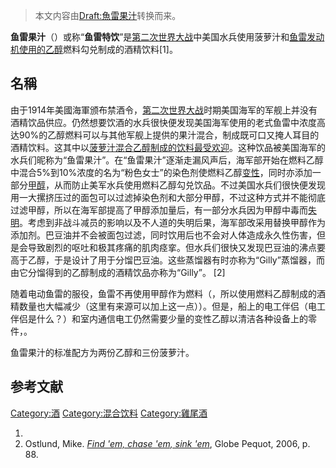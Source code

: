> 本文内容由[Draft:魚雷果汁](https://zh.wikipedia.org/wiki/Draft:魚雷果汁)转换而来。


**鱼雷果汁**（）或称“**鱼雷特饮**”是[第二次世界大战](../Page/第二次世界大战.md "wikilink")中美国水兵使用菠萝汁和[鱼雷发动机使用的](https://zh.wikipedia.org/wiki/鱼雷 "wikilink")[乙醇](../Page/乙醇.md "wikilink")燃料勾兑制成的酒精饮料\[1\]。

## 名稱

由于1914年美國海軍颁布禁酒令，[第二次世界大战](../Page/第二次世界大战.md "wikilink")时期美国海军的军舰上并没有酒精饮品供应。仍然想要饮酒的水兵很快便发现美国海军使用的老式鱼雷中浓度高达90%的乙醇燃料可以与其他军舰上提供的果汁混合，制成既可口又掩人耳目的酒精饮料。这其中以[菠萝汁混合乙醇制成的饮料最受欢迎](https://zh.wikipedia.org/wiki/菠萝汁 "wikilink")。这种饮品被美国海军的水兵们昵称为“鱼雷果汁”。在“鱼雷果汁”逐渐走漏风声后，海军部开始在燃料乙醇中混合5%到10%浓度的名为“粉色女士”的染色剂使燃料乙醇[变性](../Page/變性乙醇.md "wikilink")，同时亦添加一部分[甲醇](../Page/甲醇.md "wikilink")，从而防止美军水兵使用燃料乙醇勾兑饮品。不过美国水兵们很快便发现用一大摞挤压过的面包可以过滤掉染色剂和大部分甲醇，不过这种方式并不能彻底过滤甲醇，所以在海军部提高了甲醇添加量后，有一部分水兵因为甲醇中毒而[失明](../Page/失明.md "wikilink")。考虑到非战斗减员的影响以及不人道的失明后果，海军部改采用替换甲醇作为添加剂。巴豆油并不会被面包过滤，同时饮用后也不会对人体造成永久性伤害，但是会导致剧烈的呕吐和极其疼痛的肌肉痉挛。但水兵们很快又发现巴豆油的沸点要高于乙醇，于是设计了用于分馏巴豆油。这些蒸馏器有时亦称为“Gilly”蒸馏器，而由它分馏得到的乙醇制成的酒精饮品亦称为“Gilly”。 \[2\]

随着电动鱼雷的服役，鱼雷不再使用甲醇作为燃料（，所以使用燃料乙醇制成的酒精数量也大幅减少（这里有来源可以加上这一点））。但是，船上的电工伴侣（电工伴侣是什么？）和室内通信电工仍然需要少量的变性乙醇以清洁各种设备上的零件，。

鱼雷果汁的标准配方为两份乙醇和三份菠萝汁。

## 参考文献

<references />

[Category:酒](https://zh.wikipedia.org/wiki/Category:酒 "wikilink") [Category:混合饮料](https://zh.wikipedia.org/wiki/Category:混合饮料 "wikilink") [Category:雞尾酒](https://zh.wikipedia.org/wiki/Category:雞尾酒 "wikilink")

1.
2.  Ostlund, Mike. [*Find 'em, chase 'em, sink 'em*](https://books.google.com/books?id=9ABtEMGBmhYC&pg=PA88), Globe Pequot, 2006, p. 88.